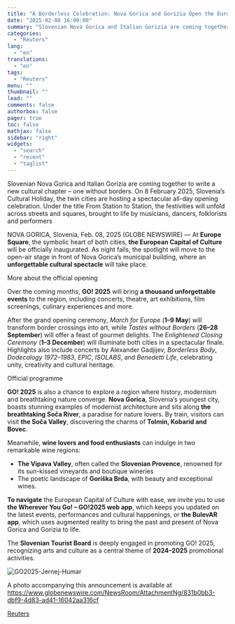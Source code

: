 ```yaml
---
title: "A Borderless Celebration: Nova Gorica and Gorizia Open the European Capital of Culture"
date: "2025-02-08 16:00:00"
summary: "Slovenian Nova Gorica and Italian Gorizia are coming together to write a new cultural chapter – one without borders. On 8 February 2025, Slovenia’s Cultural Holiday, the twin cities are hosting a spectacular all-day opening celebration. Under the title From Station to Station, the festivities will unfold across streets and..."
categories:
  - "Reuters"
lang:
  - "en"
translations:
  - "en"
tags:
  - "Reuters"
menu: ""
thumbnail: ""
lead: ""
comments: false
authorbox: false
pager: true
toc: false
mathjax: false
sidebar: "right"
widgets:
  - "search"
  - "recent"
  - "taglist"
---
```


Slovenian Nova Gorica and Italian Gorizia are coming together to write a new cultural chapter – one without borders. On 8 February 2025, Slovenia’s Cultural Holiday, the twin cities are hosting a spectacular all-day opening celebration. Under the title From Station to Station, the festivities will unfold across streets and squares, brought to life by musicians, dancers, folklorists and performers

NOVA GORICA, Slovenia, Feb. 08, 2025 (GLOBE NEWSWIRE) — At **Europe Square**, the symbolic heart of both cities, **the European Capital of Culture** will be officially inaugurated. As night falls, the spotlight will move to the open-air stage in front of Nova Gorica’s municipal building, where an **unforgettable cultural spectacle** will take place.

More about the official opening

Over the coming months, **GO! 2025** will bring **a thousand unforgettable events** to the region, including concerts, theatre, art exhibitions, film screenings, culinary experiences and more.

After the grand opening ceremony, *March for Europe* (**1–9 May**) will transform border crossings into art, while *Tastes without Borders* (**26–28 September**) will offer a feast of gourmet delights. The *Enlightened Closing Ceremony* (**1–3 December**) will illuminate both cities in a spectacular finale. Highlights also include concerts by Alexander Gadjijev, *Borderless Body*, *Dodecalogy 1972–1983*, *EPIC*, *ISOLABS*, and *Benedetti Life*, celebrating unity, creativity and cultural heritage.

Official programme

**GO! 2025** is also a chance to explore a region where history, modernism and breathtaking nature converge. **Nova Gorica**, Slovenia’s youngest city, boasts stunning examples of modernist architecture and sits along **the breathtaking Soča River**, a paradise for nature lovers. By train, visitors can visit **the Soča Valley**, discovering the charms of **Tolmin, Kobarid and Bovec**.

Meanwhile, **wine lovers and food enthusiasts** can indulge in two remarkable wine regions:

* **The Vipava Valley**, often called the **Slovenian Provence**, renowned for its sun-kissed vineyards and boutique wineries
* The poetic landscape of **Goriška Brda**, with beauty and exceptional wines.

**To navigate** the European Capital of Culture with ease, we invite you to use **the Wherever You Go! – GO!2025 web app**, which keeps you updated on the latest events, performances and cultural happenings, or **the BulevAR app**, which uses augmented reality to bring the past and present of Nova Gorica and Gorizia to life.

The **Slovenian Tourist Board** is deeply engaged in promoting GO! 2025, recognizing arts and culture as a central theme of **2024–2025** promotional activities.

![GO2025-Jernej-Humar](https://s3.tradingview.com/news/image/tag:reuters.com,2025-02-08:newsml_GNE4BR1bc-6b6c5eb655da88797528c8d355d10ab8-resized.jpeg)

A photo accompanying this announcement is available at https://www.globenewswire.com/NewsRoom/AttachmentNg/831b0bb3-dbf9-4d83-ad41-16042aa316cf

[Reuters](https://www.tradingview.com/news/reuters.com,2025-02-08:newsml_GNE4BR1bc:0-a-borderless-celebration-nova-gorica-and-gorizia-open-the-european-capital-of-culture/)

